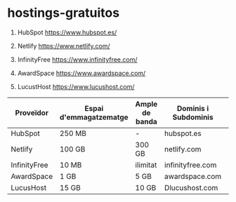 # hostings-gratuitos

1. HubSpot https://www.hubspot.es/

2. Netlify https://www.netlify.com/

3. InfinityFree https://www.infinityfree.com/

4. AwardSpace https://www.awardspace.com/

5. LucustHost https://www.lucushost.com/

| Proveïdor      | Espai d'emmagatzematge | Ample de banda | Dominis i Subdominis  | Certificat SSL | Publicitat | Altres Característiques        |
|----------------|------------------------|----------------|-----------------------|----------------|------------|--------------------------------|
|   HubSpot      | 250 MB                 |    -           | hubspot.es            | Sí             | Sí         | ...                            |
|   Netlify      | 100 GB                 | 300 GB         | netlify.com           | Si             | Si         | ...                            |
|   InfinityFree | 10 MB                  | ilimitat       | infinityfree.com      | Si             | Si         | ...                            |
|   AwardSpace   | 1 GB                   | 5 GB           | awardspace.com        | Sí             | Sí         | ...                            |
|   LucusHost    | 15 GB                  | 10 GB          | Dlucushost.com        | Si             | Si         | ...                            |

